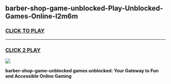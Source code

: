 
## barber-shop-game-unblocked-Play-Unblocked-Games-Online-l2m6m
<h3>
<a href="https://premium76.site?title=barber-shop-game-unblocked&ref=24A">CLICK TO PLAY</a></h3>
<hr>

<h3>
<a href="https://premium76.site?title=barber-shop-game-unblocked&ref=24A">CLICK 2 PLAY</a>
  
</h3>

<a href="https://premium76.site?title=barber-shop-game-unblocked&ref=24A"><img src="https://clearcache.store/games.png"></a>


**barber-shop-game-unblocked games unblocked: Your Gateway to Fun and Accessible Online Gaming**
